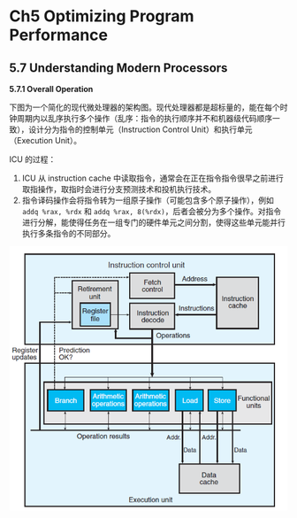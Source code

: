 # Ch5 Optimizing Program Performance

## 5.7 Understanding Modern Processors

**5.7.1 Overall Operation**

下图为一个简化的现代微处理器的架构图。现代处理器都是超标量的，能在每个时钟周期内以乱序执行多个操作（乱序：指令的执行顺序并不和机器级代码顺序一致），设计分为指令的控制单元（Instruction Control Unit）和执行单元（Execution Unit）。

ICU 的过程：

1. ICU 从 instruction cache 中读取指令，通常会在正在指令指令很早之前进行取指操作，取指时会进行分支预测技术和投机执行技术。
2. 指令译码操作会将指令转为一组原子操作（可能包含多个原子操作），例如`addq %rax, %rdx` 和 `addq %rax, 8(%rdx)`，后者会被分为多个操作。对指令进行分解，能使得任务在一组专门的硬件单元之间分割，使得这些单元能并行执行多条指令的不同部分。

![image-20220124105207416](assets/image-20220124105207416.png)